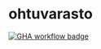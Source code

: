 # ohtuvarasto

[![GHA workflow badge](https://github.com/Niria/ohtuvarasto/workflows/CI/badge.svg)](https://github.com/Niria/ohtuvarasto/actions)
